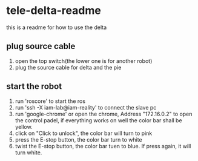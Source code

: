 # tele-delta-readme
this is  a readme for how to use the delta

## plug source cable
1. open the top switch(the lower one is for another robot)
2. plug the source cable for delta and the pie

## start the robot
1.  run 'roscore' to start the ros
2.  run 'ssh -X iam-lab@iam-reality' to connect the slave pc
3.  run 'google-chrome' or open the chrome, Address "172.16.0.2" to open the control padel, if everything works on well the color bar shall be yellow.
4.  click on "Click to unlock", the color bar will turn to pink
5.  press the E-stop button, the color bar turn to white
6.  twist the E-stop button, the color bar tuen to blue. If press again, it will turn white.

# 
